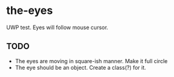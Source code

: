 # the-eyes
UWP test. Eyes will follow mouse cursor.

## TODO
* The eyes are moving in square-ish manner. Make it full circle
* The eye should be an object. Create a class(?) for it.